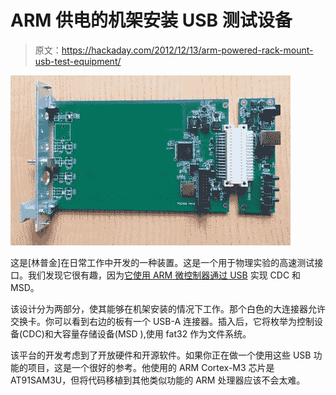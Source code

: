 # ARM 供电的机架安装 USB 测试设备

> 原文：<https://hackaday.com/2012/12/13/arm-powered-rack-mount-usb-test-equipment/>

![developing-rack-mount-pcb-testing-tools](img/7c64d32e1dfc54b8cc8e6f5393141720.png)

这是[林普金]在日常工作中开发的一种装置。这是一个用于物理实验的高速测试接口。我们发现它很有趣，因为[它使用 ARM 微控制器通过 USB](http://www.limpkin.fr/index.php?post/2012/12/04/ATSAM3U-SDCard-USB-CDC/MSD-FAT32-with-AT91LIB-Chan-s-fat-code) 实现 CDC 和 MSD。

该设计分为两部分，使其能够在机架安装的情况下工作。那个白色的大连接器允许交换卡。你可以看到右边的板有一个 USB-A 连接器。插入后，它将枚举为控制设备(CDC)和大容量存储设备(MSD ),使用 fat32 作为文件系统。

该平台的开发考虑到了开放硬件和开源软件。如果你正在做一个使用这些 USB 功能的项目，这是一个很好的参考。他使用的 ARM Cortex-M3 芯片是 AT91SAM3U，但将代码移植到其他类似功能的 ARM 处理器应该不会太难。